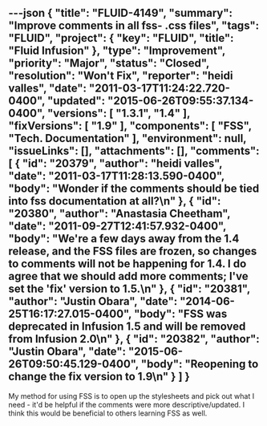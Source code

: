 ---json
{
  "title": "FLUID-4149",
  "summary": "Improve comments in all fss- .css files",
  "tags": "FLUID",
  "project": {
    "key": "FLUID",
    "title": "Fluid Infusion"
  },
  "type": "Improvement",
  "priority": "Major",
  "status": "Closed",
  "resolution": "Won't Fix",
  "reporter": "heidi valles",
  "date": "2011-03-17T11:24:22.720-0400",
  "updated": "2015-06-26T09:55:37.134-0400",
  "versions": [
    "1.3.1",
    "1.4"
  ],
  "fixVersions": [
    "1.9"
  ],
  "components": [
    "FSS",
    "Tech. Documentation"
  ],
  "environment": null,
  "issueLinks": [],
  "attachments": [],
  "comments": [
    {
      "id": "20379",
      "author": "heidi valles",
      "date": "2011-03-17T11:28:13.590-0400",
      "body": "Wonder if the comments should be tied into fss documentation at all?\n"
    },
    {
      "id": "20380",
      "author": "Anastasia Cheetham",
      "date": "2011-09-27T12:41:57.932-0400",
      "body": "We're a few days away from the 1.4 release, and the FSS files are frozen, so changes to comments will not be happening for 1.4. I do agree that we should add more comments; I've set the 'fix' version to 1.5.\n"
    },
    {
      "id": "20381",
      "author": "Justin Obara",
      "date": "2014-06-25T16:17:27.015-0400",
      "body": "FSS was deprecated in Infusion 1.5 and will be removed from Infusion 2.0\n"
    },
    {
      "id": "20382",
      "author": "Justin Obara",
      "date": "2015-06-26T09:50:45.129-0400",
      "body": "Reopening to change the fix version to 1.9\n"
    }
  ]
}
---
My method for using FSS is to open up the stylesheets and pick out what I need - it'd be helpful if the comments were more descriptive/updated. I think this would be beneficial to others learning FSS as well.

        